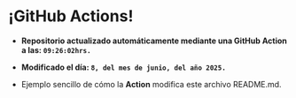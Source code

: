 # ¡GitHub Actions!
* **Repositorio actualizado automáticamente mediante una GitHub Action a las: `09:26:02hrs.`**
* **Modificado el día: `8, del mes de junio, del año 2025.`**

* Ejemplo sencillo de cómo la **Action** modifica este archivo README.md.

